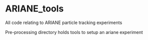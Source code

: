 # ARIANE_tools
All code relating to ARIANE particle tracking experiments

Pre-processing directory holds tools to setup an ariane experiment
